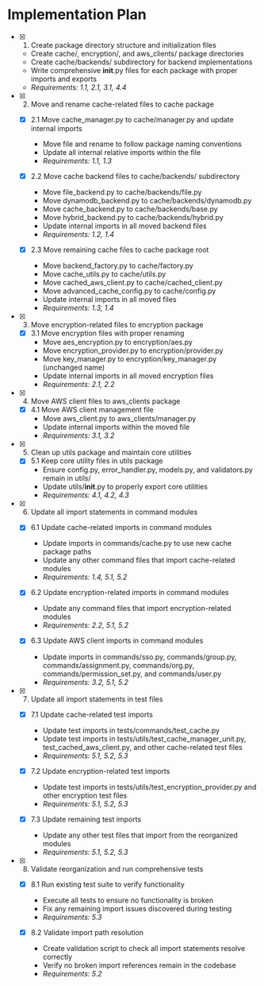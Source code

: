 # Implementation Plan

- [x] 1. Create package directory structure and initialization files
  - Create cache/, encryption/, and aws_clients/ package directories
  - Create cache/backends/ subdirectory for backend implementations
  - Write comprehensive __init__.py files for each package with proper imports and exports
  - _Requirements: 1.1, 2.1, 3.1, 4.4_

- [x] 2. Move and rename cache-related files to cache package
  - [x] 2.1 Move cache_manager.py to cache/manager.py and update internal imports
    - Move file and rename to follow package naming conventions
    - Update all internal relative imports within the file
    - _Requirements: 1.1, 1.3_

  - [x] 2.2 Move cache backend files to cache/backends/ subdirectory
    - Move file_backend.py to cache/backends/file.py
    - Move dynamodb_backend.py to cache/backends/dynamodb.py
    - Move cache_backend.py to cache/backends/base.py
    - Move hybrid_backend.py to cache/backends/hybrid.py
    - Update internal imports in all moved backend files
    - _Requirements: 1.2, 1.4_

  - [x] 2.3 Move remaining cache files to cache package root
    - Move backend_factory.py to cache/factory.py
    - Move cache_utils.py to cache/utils.py
    - Move cached_aws_client.py to cache/cached_client.py
    - Move advanced_cache_config.py to cache/config.py
    - Update internal imports in all moved files
    - _Requirements: 1.3, 1.4_

- [x] 3. Move encryption-related files to encryption package
  - [x] 3.1 Move encryption files with proper renaming
    - Move aes_encryption.py to encryption/aes.py
    - Move encryption_provider.py to encryption/provider.py
    - Move key_manager.py to encryption/key_manager.py (unchanged name)
    - Update internal imports in all moved encryption files
    - _Requirements: 2.1, 2.2_

- [x] 4. Move AWS client files to aws_clients package
  - [x] 4.1 Move AWS client management file
    - Move aws_client.py to aws_clients/manager.py
    - Update internal imports within the moved file
    - _Requirements: 3.1, 3.2_

- [x] 5. Clean up utils package and maintain core utilities
  - [x] 5.1 Keep core utility files in utils package
    - Ensure config.py, error_handler.py, models.py, and validators.py remain in utils/
    - Update utils/__init__.py to properly export core utilities
    - _Requirements: 4.1, 4.2, 4.3_

- [x] 6. Update all import statements in command modules
  - [x] 6.1 Update cache-related imports in command modules
    - Update imports in commands/cache.py to use new cache package paths
    - Update any other command files that import cache-related modules
    - _Requirements: 1.4, 5.1, 5.2_

  - [x] 6.2 Update encryption-related imports in command modules
    - Update any command files that import encryption-related modules
    - _Requirements: 2.2, 5.1, 5.2_

  - [x] 6.3 Update AWS client imports in command modules
    - Update imports in commands/sso.py, commands/group.py, commands/assignment.py, commands/org.py, commands/permission_set.py, and commands/user.py
    - _Requirements: 3.2, 5.1, 5.2_

- [x] 7. Update all import statements in test files
  - [x] 7.1 Update cache-related test imports
    - Update test imports in tests/commands/test_cache.py
    - Update test imports in tests/utils/test_cache_manager_unit.py, test_cached_aws_client.py, and other cache-related test files
    - _Requirements: 5.1, 5.2, 5.3_

  - [x] 7.2 Update encryption-related test imports
    - Update test imports in tests/utils/test_encryption_provider.py and other encryption test files
    - _Requirements: 5.1, 5.2, 5.3_

  - [x] 7.3 Update remaining test imports
    - Update any other test files that import from the reorganized modules
    - _Requirements: 5.1, 5.2, 5.3_

- [x] 8. Validate reorganization and run comprehensive tests
  - [x] 8.1 Run existing test suite to verify functionality
    - Execute all tests to ensure no functionality is broken
    - Fix any remaining import issues discovered during testing
    - _Requirements: 5.3_

  - [x] 8.2 Validate import path resolution
    - Create validation script to check all import statements resolve correctly
    - Verify no broken import references remain in the codebase
    - _Requirements: 5.2_

